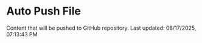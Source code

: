 # Auto Push File

Content that will be pushed to GitHub repository.
Last updated: 08/17/2025, 07:13:43 PM